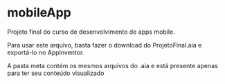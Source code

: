 # mobileApp
Projeto final do curso de desenvolvimento de apps mobile.

Para usar este arquivo, basta fazer o download do ProjetoFinal.aia e exportá-lo no AppInventor.

A pasta meta contém os mesmos arquivos do .aia e está presente apenas para ter seu conteúdo visualizado
